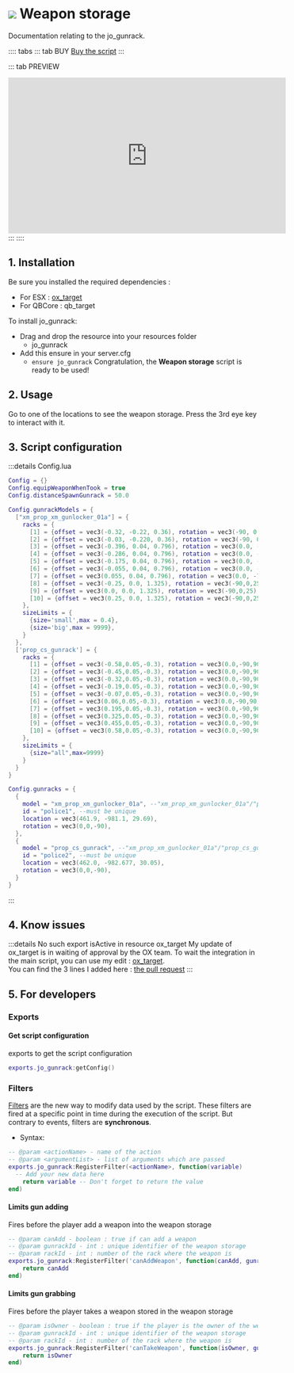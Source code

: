 # <img src="/images/gunrack.webp" /> Weapon storage
Documentation relating to the jo_gunrack.

:::: tabs
::: tab BUY
[Buy the script](https://jumpon-studios.com/fivem/weapon-storage)
:::

::: tab PREVIEW
<iframe width="560" height="315" src="https://www.youtube.com/embed/wN7W2RE8r4M?si=o_3URKrSNJNL9wKc" title="YouTube video player" frameborder="0" allow="accelerometer; autoplay; clipboard-write; encrypted-media; gyroscope; picture-in-picture; web-share" allowfullscreen></iframe>
:::
::::

## 1. Installation
Be sure you installed the required dependencies :
- For ESX : [ox_target](https://github.com/KadDarem/ox_target/tree/isactive-export)
- For QBCore : qb_target

To install jo_gunrack:
- Drag and drop the resource into your resources folder
  - jo_gunrack 
- Add this ensure in your server.cfg
  - `ensure jo_gunrack`
Congratulation, the **Weapon storage** script is ready to be used!

## 2. Usage
Go to one of the locations to see the weapon storage. Press the 3rd eye key to interact with it.

## 3. Script configuration

:::details Config.lua
```lua
Config = {}
Config.equipWeaponWhenTook = true
Config.distanceSpawnGunrack = 50.0

Config.gunrackModels = {
  ["xm_prop_xm_gunlocker_01a"] = {
    racks = {
      [1] = {offset = vec3(-0.32, -0.22, 0.36), rotation = vec3(-90, 0.0, 0.0), size = "small", autoAdjustDimension = "y"},
      [2] = {offset = vec3(-0.03, -0.220, 0.36), rotation = vec3(-90, 0.0, 0.0), size = "small", autoAdjustDimension = "y"},
      [3] = {offset = vec3(-0.396, 0.04, 0.796), rotation = vec3(0.0, -70, 90), size = "big", autoAdjustDimension = false},
      [4] = {offset = vec3(-0.286, 0.04, 0.796), rotation = vec3(0.0, -70, 90), size = "big", autoAdjustDimension = false},
      [5] = {offset = vec3(-0.175, 0.04, 0.796), rotation = vec3(0.0, -70, 90), size = "big", autoAdjustDimension = false},
      [6] = {offset = vec3(-0.055, 0.04, 0.796), rotation = vec3(0.0, -70, 90), size = "big", autoAdjustDimension = false},
      [7] = {offset = vec3(0.055, 0.04, 0.796), rotation = vec3(0.0, -70, 90), size = "big", autoAdjustDimension = false},
      [8] = {offset = vec3(-0.25, 0.0, 1.325), rotation = vec3(-90,0,25), size = "small", autoAdjustDimension = "y"},
      [9] = {offset = vec3(0.0, 0.0, 1.325), rotation = vec3(-90,0,25), size = "small", autoAdjustDimension = "y"},
      [10] = {offset = vec3(0.25, 0.0, 1.325), rotation = vec3(-90,0,25), size = "small", autoAdjustDimension = "y"},
    },
    sizeLimits = {
      {size='small',max = 0.4},
      {size='big',max = 9999},
    }
  },
  ['prop_cs_gunrack'] = {
    racks = {
      [1] = {offset = vec3(-0.58,0.05,-0.3), rotation = vec3(0.0,-90,90), size="all", autoAdjustDimension = "x"},
      [2] = {offset = vec3(-0.45,0.05,-0.3), rotation = vec3(0.0,-90,90), size="all", autoAdjustDimension = "x"},
      [3] = {offset = vec3(-0.32,0.05,-0.3), rotation = vec3(0.0,-90,90), size="all", autoAdjustDimension = "x"},
      [4] = {offset = vec3(-0.19,0.05,-0.3), rotation = vec3(0.0,-90,90), size="all", autoAdjustDimension = "x"},
      [5] = {offset = vec3(-0.07,0.05,-0.3), rotation = vec3(0.0,-90,90), size="all", autoAdjustDimension = "x"},
      [6] = {offset = vec3(0.06,0.05,-0.3), rotation = vec3(0.0,-90,90), size="all", autoAdjustDimension = "x"},
      [7] = {offset = vec3(0.195,0.05,-0.3), rotation = vec3(0.0,-90,90), size="all", autoAdjustDimension = "x"},
      [8] = {offset = vec3(0.325,0.05,-0.3), rotation = vec3(0.0,-90,90), size="all", autoAdjustDimension = "x"},
      [9] = {offset = vec3(0.455,0.05,-0.3), rotation = vec3(0.0,-90,90), size="all", autoAdjustDimension = "x"},
      [10] = {offset = vec3(0.58,0.05,-0.3), rotation = vec3(0.0,-90,90), size="all", autoAdjustDimension = "x"},
    },
    sizeLimits = {
      {size="all",max=9999}
    }
  }
}

Config.gunracks = {
  {
    model = "xm_prop_xm_gunlocker_01a", --"xm_prop_xm_gunlocker_01a"/"prop_cs_gunrack"
    id = "police1", --must be unique
    location = vec3(461.9, -981.1, 29.69),
    rotation = vec3(0,0,-90),
  },
  {
    model = "prop_cs_gunrack", --"xm_prop_xm_gunlocker_01a"/"prop_cs_gunrack"
    id = "police2", --must be unique
    location = vec3(462.0, -982.677, 30.05),
    rotation = vec3(0,0,-90),
  }
}
```
:::

## 4. Know issues
:::details No such export isActive in resource ox_target
My update of ox_target is in waiting of approval by the OX team. To wait the integration in the main script, you can use my edit : [ox_target](https://github.com/KadDarem/ox_target/tree/isactive-export).<br>
You can find the 3 lines I added here : [the pull request](https://github.com/overextended/ox_target/pull/133/commits/6573d595b86fc41d9bc815795f6ae4ab3bcc3852)
:::

## 5. For developers

### Exports

#### <Badge type="shared" text="Shared" /> Get script configuration
exports to get the script configuration
```lua
exports.jo_gunrack:getConfig()
```

### Filters

[Filters](/DeveloperResources/filters) are the new way to modify data used by the script. These filters are fired at a specific point in time during the execution of the script. But contrary to events, filters are **synchronous**. 

- Syntax: 
```lua
-- @param <actionName> - name of the action
-- @param <argumentList> - list of arguments which are passed
exports.jo_gunrack:RegisterFilter(<actionName>, function(variable)
  -- Add your new data here
	return variable -- Don't forget to return the value
end)
```

#### <Badge type="client" text="Client" /> Limits gun adding
Fires before the player add a weapon into the weapon storage
```lua
-- @param canAdd - boolean : true if can add a weapon
-- @param gunrackId - int : unique identifier of the weapon storage
-- @param rackId - int : number of the rack where the weapon is
exports.jo_gunrack:RegisterFilter('canAddWeapon', function(canAdd, gunrackId, rackId)
	return canAdd
end)
```
#### <Badge type="client" text="Client" /> Limits gun grabbing
Fires before the player takes a weapon stored in the weapon storage
```lua
-- @param isOwner - boolean : true if the player is the owner of the weapon
-- @param gunrackId - int : unique identifier of the weapon storage
-- @param rackId - int : number of the rack where the weapon is
exports.jo_gunrack:RegisterFilter('canTakeWeapon', function(isOwner, gunrackId, rackId)
	return isOwner
end)
```